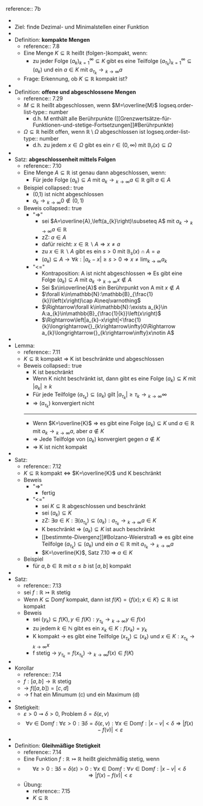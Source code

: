 reference:: 7b

-
- Ziel: finde Dezimal- und Minimalstellen einer Funktion
-
- Definition: **kompakte Mengen**
	- reference:: 7.8
	- Eine Menge $K\subseteq\mathbb{R}$ heißt (folgen-)kompakt, wenn:
		- zu jeder Folge $\left(a_{k}\right)_{k=1}^{\infty}\subseteq K$ gibt es eine Teilfolge $\left(a_{\tau_{k}}\right)_{k=1}^{\infty}\subseteq\left(a_{k}\right)$ und ein $a\in K$ mit $a_{\tau_{k}}\longrightarrow{}_{k\rightarrow\infty}a$
	- Frage: Erkennung, ob $K\subseteq\mathbb{R}$ kompakt ist?
-
- Definition: **offene und abgeschlossene Mengen**
	- reference:: 7.29
	- $M\subseteq\mathbb{R}$ heißt abgeschlossen, wenn $M=\overline{M}$
	  logseq.order-list-type:: number
		- d.h. M enthält alle Berührpunkte ([[Grenzwertsätze-für-Funktionen-und-stetige-Fortsetzungen]]\#Berührpunkte)
	- $\Omega\subseteq\mathbb{R}$ heißt offen, wenn $\mathbb{R}\setminus\Omega$ abgeschlossen ist
	  logseq.order-list-type:: number
		- d.h. zu jedem $x\in\Omega$ gibt es ein $r\in\left(0,\infty\right)$ mit $\mathbb{B}_{r}\left(x\right)\subseteq\Omega$
-
- Satz: **abgeschlossenheit mittels Folgen**
	- reference:: 7.10
	- Eine Menge $A\subseteq\mathbb{R}$ ist genau dann abgeschlossen, wenn:
		- Für jede Folge $\left(a_{k}\right)\subseteq A$ mit $a_{k}\longrightarrow{}_{k\rightarrow\infty}a\in\mathbb{R}$ gilt $a\in A$
	- Beispiel
	  collapsed:: true
		- (0,1) ist nicht abgeschlossen
		- $a_{k}\longrightarrow{}_{k\rightarrow\infty}0\notin\left(0,1\right)$
	- Beweis
	  collapsed:: true
		- "=>"
			- sei $A=\overline{A},\left(a_{k}\right)\subseteq A$ mit $a_{k}\longrightarrow{}_{k\rightarrow\infty}a\in\mathbb{R}$
			- zZ: $a\in A$
			- dafür reicht: $x\in\mathbb{R}\backslash A\Rightarrow x\neq a$
			- zu $x\in\mathbb{R}\backslash A$ gibt es ein $s>0$ mit $\mathbb{B}_{s}\left(x\right)\cap A=\varnothing$
			- $\left(a_{k}\right)\subseteq A\rightarrow\forall k:\left|a_{k}-x\right|\geq s>0\Rightarrow x\neq\lim_{k\rightarrow\infty}a_{k}$
		- "<="
			- Kontraposition: A ist nicht abgeschlossen => Es gibt eine Folge $\left(a_{k}\right)\subseteq A$ mit $a_{k}\longrightarrow{}_{k\rightarrow\infty}x\notin A$
			- Sei $x\in\overline{A}$ ein Berührpunkt von A mit $x\notin A$
			- $\forall k\in\mathbb{N}:\mathbb{B}_{\frac{1}{k}}\left(x\right)\cap A\neq\varnothing$
			- $\Rightarrow\forall k\in\mathbb{N}:\exists a_{k}\in A:a_{k}\in\mathbb{B}_{\frac{1}{k}}\left(x\right)$
			- $\Rightarrow\left|a_{k}-x\right|<\frac{1}{k}\longrightarrow{}_{k\rightarrow\infty}0\Rightarrow a_{k}\longrightarrow{}_{k\rightarrow\infty}x\notin A$
-
- Lemma:
	- reference:: 7.11
	- $K\subseteq\mathbb{R}$ kompakt => K ist beschränkte und abgeschlossen
	- Beweis
	  collapsed:: true
		- K ist beschränkt
		- Wenn K nicht beschränkt ist, dann gibt es eine Folge $\left(a_{k}\right)\subseteq K$ mit $\left|a_{k}\right|\geq k$
		- Für jede Teilfolge $\left(a_{\tau_{k}}\right)\subseteq\left(a_{k}\right)$ gilt $\left|a_{\tau_{k}}\right|\geq\tau_{k}\longrightarrow{}_{k\rightarrow\infty}\infty$
		- => $\left(a_{\tau_{k}}\right)$ konvergiert nicht
		- ---
		- Wenn $K=\overline{K}$ => es gibt eine Folge $\left(a_{k}\right)\subseteq K$ und $a\in\mathbb{R}$ mit $a_{k}\longrightarrow{}_{k\rightarrow\infty}a$, aber $a\notin K$
		- => Jede Teilfolge von $\left(a_{k}\right)$ konvergiert gegen $a\notin K$
		- => K ist nicht kompakt
-
- Satz:
	- reference:: 7.12
	- $K\subseteq\mathbb{R}$ kompakt <=> $K=\overline{K}$ und K beschränkt
	- Beweis
		- "=>"
			- fertig
		- "<="
			- sei $K\subseteq\mathbb{R}$ abgeschlossen und beschränkt
			- sei $\left(a_{k}\right)\subseteq K$
			- zZ: $\exists a\in K:\exists\left(a_{\tau_{k}}\right)\subseteq\left(a_{k}\right):a_{\tau_{k}}\longrightarrow{}_{k\rightarrow\infty}a\in K$
			- K beschränkt => $\left(a_{k}\right)\subseteq K$ ist auch beschränkt
			- [[bestimmte-Divergenz]]\#Bolzano-Weierstraß => es gibt eine Teilfolge $\left(a_{\tau_{k}}\right)\subseteq\left(a_{k}\right)$ und ein $a\in\mathbb{R}$ mit $a_{\tau_{k}}\longrightarrow{}_{k\rightarrow\infty}a$
			- $K=\overline{K}$, Satz 7.10 => $a\in K$
	- Beispiel
		- für $a,b\in\mathbb{R}$ mit $a\leq b$ ist $\left\lbrack a,b\right\rbrack$ kompakt
-
- Satz:
	- reference:: 7.13
	- sei $f:\mathbb{R}\rightarrowtail\mathbb{R}$ stetig
	- Wenn $K\subseteq\text{Dom}f$ kompakt, dann ist $f\left(K\right)=\left\lbrace f\left(x\right);x\in K\right\rbrace\subseteq\mathbb{R}$ ist kompakt
	- Beweis
		- sei $\left(y_{k}\right)\subseteq f\left(K\right),y\in f\left(K\right):y_{\tau_{k}}\longrightarrow{}_{k\rightarrow\infty}y\in f\left(x\right)$
		- zu jedem $k\in\mathbb{N}$ gibt es ein $x_{k}\in K:f\left(x_{k}\right)=y_{k}$
		- K kompakt -> es gibt eine Teilfolge $\left(x_{\tau_{k}}\right)\subseteq\left(x_{k}\right)$ und $x\in K:x_{\tau_{k}}\longrightarrow{}_{k\rightarrow\infty}x$
		- f stetig -> $y_{\tau_{k}}=f\left(x_{\tau_{k}}\right)\longrightarrow{}_{k\rightarrow\infty}f\left(x\right)\in f\left(K\right)$
-
- Korollar
	- reference:: 7.14
	- $f:\left\lbrack a,b\right\rbrack\rightarrow\mathbb{R}$ stetig
	- -> $f\left(\left\lbrack a,b\right\rbrack\right)=\left\lbrack c,d\right\rbrack$
	- -> f hat ein Minumum (c) und ein Maximum (d)
-
- Stetigkeit:
	- $\varepsilon>0\rightsquigarrow\delta>0$, Problem $\delta=\delta\left(\varepsilon,v\right)$
	- $$\forall v\in\text{Dom}f:\forall\varepsilon>0:\exists\delta=\delta\left(\varepsilon,v\right):\forall x\in\text{Dom}f:\left|x-v\right|<\delta\Rightarrow\left|f\left(x\right)-f\left(v\right)\right|<\varepsilon$$
-
- Definition: **Gleihmäßige Stetigkeit**
	- reference:: 7.14
	- Eine Funktion $f:\mathbb{R}\rightarrowtail\mathbb{R}$ heißt gleichmäßig stetig, wenn
	- $$\forall\varepsilon>0:\exists\delta=\delta\left(\varepsilon\right)>0:\forall x\in\text{Dom}f:\forall v\in\text{Dom}f:\left|x-v\right|<\delta\Rightarrow\left|f\left(x\right)-f\left(v\right)\right|<\varepsilon$$
	- Übung:
		- reference:: 7.15
		- $K\subseteq\mathbb{R}$